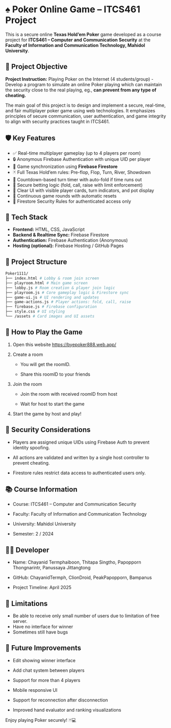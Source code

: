 # ♠️ Poker Online Game – ITCS461 Project

This is a secure online **Texas Hold’em Poker** game developed as a course project for **ITCS461 – Computer and Communication Security** at the **Faculty of Information and Communication Technology, Mahidol University**.

## 🎯 Project Objective

**Project Instruction:** Playing Poker on the Internet (4 students/group) - Develop a program to simulate an online Poker playing which can maintain the security close to the real playing, eg., **can prevent from any type of cheating.**

The main goal of this project is to design and implement a secure, real-time, and fair multiplayer poker game using web technologies. It emphasizes principles of secure communication, user authentication, and game integrity to align with security practices taught in ITCS461.

## 🛡️ Key Features

- ✅ Real-time multiplayer gameplay (up to 4 players per room)
- 🔒 Anonymous Firebase Authentication with unique UID per player
- 🔁 Game synchronization using **Firebase Firestore**
- 🃏 Full Texas Hold’em rules: Pre-flop, Flop, Turn, River, Showdown
- 💬 Countdown-based turn timer with auto-fold if time runs out
- 🧠 Secure betting logic (fold, call, raise with limit enforcement)
- 🎨 Clear UI with visible player cards, turn indicators, and pot display
- 🔁 Continuous game rounds with automatic resets
- 🔐 Firestore Security Rules for authenticated access only

## 🧱 Tech Stack

- **Frontend:** HTML, CSS, JavaScript
- **Backend & Realtime Sync:** Firebase Firestore
- **Authentication:** Firebase Authentication (Anonymous)
- **Hosting (optional):** Firebase Hosting / GitHub Pages

## 📁 Project Structure
```bash
Poker1111/
├── index.html # Lobby & room join screen
├── playroom.html # Main game screen
├── lobby.js # Room creation & player join logic
├── playroom.js # Core gameplay logic & Firestore sync
├── game-ui.js # UI rendering and updates
├── game-actions.js # Player actions: fold, call, raise
├── firebase.js # Firebase configuration
├── style.css # UI styling
└── /assets # Card images and UI assets
```

## 🚀 How to Play the Game

1. Open this website
   https://byepoker888.web.app/

2. Create a room

   - You will get the roomID.

   - Share this roomID to your friends

3. Join the room

   - Join the room with received roomID from host

   - Wait for host to start the game

4. Start the game by host and play!

## 🔐 Security Considerations
- Players are assigned unique UIDs using Firebase Auth to prevent identity spoofing.

- All actions are validated and written by a single host controller to prevent cheating.

- Firestore rules restrict data access to authenticated users only.

## 📚 Course Information
- Course: ITCS461 – Computer and Communication Security

- Faculty: Faculty of Information and Communication Technology

- University: Mahidol University

- Semester: 2 / 2024

## 👩‍💻 Developer
- Name: Chayanid Termphaiboon, Thitapa Singtho, Papopporn Thongnarintr, Panussaya Jittangtong

- GitHub: ChayanidTermph, ClionDroid, PeakPapopporn, Bampanus

- Project Timeline: April 2025

## 📛 Limitations
- Be able to receive only small number of users due to limitation of free server.
- Have no interface for winner
- Sometimes still have bugs

## 📌 Future Improvements
- Edit showing winner interface

- Add chat system between players

- Support for more than 4 players

- Mobile responsive UI

- Support for reconnection after disconnection

- Improved hand evaluator and ranking visualizations

Enjoy playing Poker securely! 🃏💻

